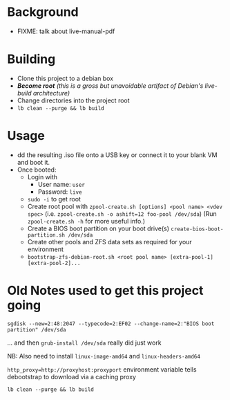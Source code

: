 # Background
* FIXME: talk about live-manual-pdf

# Building
* Clone this project to a debian box
* ***Become root** (this is a gross but unavoidable artifact of Debian's live-build architecture)* 
* Change directories into the project root
* `lb clean --purge && lb build`

# Usage
* dd the resulting .iso file onto a USB key or connect it to your blank VM and boot it.
* Once booted:
  * Login with
    * User name: `user`
    * Password: `live`
  * `sudo -i` to get root
  * Create root pool with `zpool-create.sh [options] <pool name> <vdev spec>` (i.e. `zpool-create.sh -o ashift=12 foo-pool /dev/sda`) (Run `zpool-create.sh -h` for more useful info.) 
  * Create a BIOS boot partition on your boot drive(s) `create-bios-boot-partition.sh /dev/sda`
  * Create other pools and ZFS data sets as required for your environment
  * `bootstrap-zfs-debian-root.sh <root pool name> [extra-pool-1] [extra-pool-2]...`



# Old Notes used to get this project going

```
sgdisk --new=2:48:2047 --typecode=2:EF02 --change-name=2:"BIOS boot partition" /dev/sda
```

... and then `grub-install /dev/sda` really did just work

NB:
Also need to install `linux-image-amd64` and `linux-headers-amd64`


`http_proxy=http://proxyhost:proxyport` environment variable tells debootstrap to download via a caching proxy

`lb clean --purge && lb build` 
